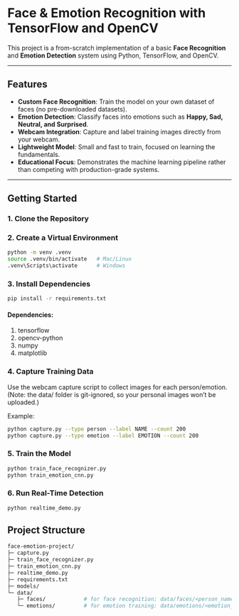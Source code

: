 # Face & Emotion Recognition with TensorFlow and OpenCV

This project is a from-scratch implementation of a basic **Face Recognition** and **Emotion Detection** system using Python, TensorFlow, and OpenCV.

---

## Features
- **Custom Face Recognition**: Train the model on your own dataset of faces (no pre-downloaded datasets).  
- **Emotion Detection**: Classify faces into emotions such as **Happy, Sad, Neutral, and Surprised**.  
- **Webcam Integration**: Capture and label training images directly from your webcam.  
- **Lightweight Model**: Small and fast to train, focused on learning the fundamentals.  
- **Educational Focus**: Demonstrates the machine learning pipeline rather than competing with production-grade systems.  

---

## Getting Started

### 1. Clone the Repository

### 2. Create a Virtual Environment
```bash
python -m venv .venv
source .venv/bin/activate   # Mac/Linux
.venv\Scripts\activate      # Windows
```

### 3. Install Dependencies
```bash
pip install -r requirements.txt
```

#### Dependencies:
1. tensorflow
2. opencv-python
3. numpy
4. matplotlib

### 4. Capture Training Data
Use the webcam capture script to collect images for each person/emotion.
(Note: the data/ folder is git-ignored, so your personal images won’t be uploaded.)

Example:
```bash
python capture.py --type person --label NAME --count 200
python capture.py --type emotion --label EMOTION --count 200
```

### 5. Train the Model
```bash
python train_face_recognizer.py
python train_emotion_cnn.py
```

### 6. Run Real-Time Detection
```bash
python realtime_demo.py
```

## Project Structure

```bash
face-emotion-project/
├─ capture.py
├─ train_face_recognizer.py
├─ train_emotion_cnn.py
├─ realtime_demo.py
├─ requirements.txt
├─ models/
└─ data/
   ├─ faces/            # for face recognition: data/faces/<person_name>/<img>.jpg
   └─ emotions/         # for emotion training: data/emotions/<emotion_label>/<img>.jpg
```